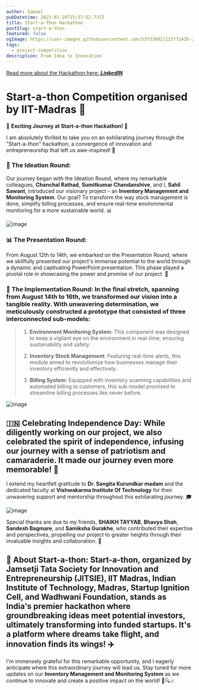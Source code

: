 ```yaml
---
author: Samael
pubDatetime: 2023-01-20T15:57:52.737Z
title: Start-a-Thon Hackathon
postSlug: start-a-thon
featured: false
ogImage: https://user-images.githubusercontent.com/53733092/215771435-25408246-2309-4f8b-a781-1f3d93bdf0ec.png
tags:
  - project-competition
description: From Idea to Innovation
---
```


[Read more about the Hackathon here: _**LinkedIN**_](https://www.linkedin.com/posts/sahil-sawant-its-31aug_startathon-innovation-entrepreneurship-activity-7099081392419995648-475T?utm_source=share&utm_medium=member_desktop)

# Start-a-thon Competition organised by IIT-Madras 🔧

🚀 **Exciting Journey at Start-a-thon Hackathon! 🚀**

I am absolutely thrilled to take you on an exhilarating journey through the "Start-a-thon" hackathon, a convergence of innovation and entrepreneurship that left us awe-inspired! 🌟

### 🌟 **The Ideation Round:** 
Our journey began with the Ideation Round, where my remarkable colleagues, **Chanchal Rathad**, **Sumitkumar Chandanshive**, and I, **Sahil Sawant**, introduced our visionary project - an **Inventory Management and Monitoring System**. Our goal? To transform the way stock management is done, simplify billing processes, and ensure real-time environmental monitoring for a more sustainable world. 📊

![image](https://github.com/Auriel3003/samael/assets/103866475/5816dd17-7c5f-48dd-a277-8cf955bc46d0)


### 📊 **The Presentation Round:** 
From August 12th to 14th, we embarked on the Presentation Round, where we skillfully presented our project's immense potential to the world through a dynamic and captivating PowerPoint presentation. This phase played a pivotal role in showcasing the power and promise of our project. 🔧

### 🔧 **The Implementation Round:** In the final stretch, spanning from August 14th to 16th, we transformed our vision into a tangible reality. With unwavering determination, we meticulously constructed a prototype that consisted of three interconnected sub-models:

> 1. **Environment Monitoring System**: This component was designed to keep a vigilant eye on the environment in real-time, ensuring sustainability and safety.
>    
> 2. **Inventory Stock Management**: Featuring real-time alerts, this module aimed to revolutionize how businesses manage their inventory efficiently and effectively.
>    
> 3. **Billing System**: Equipped with inventory scanning capabilities and automated billing to customers, this sub-model promised to streamline billing processes like never before.

![image](https://github.com/Auriel3003/samael/assets/103866475/80fa8c0a-10b3-48e3-bf61-e3b1ccc0fc8e)

## 🇮🇳 **Celebrating Independence Day:** While diligently working on our project, we also celebrated the spirit of independence, infusing our journey with a sense of patriotism and camaraderie. It made our journey even more memorable! 🙏

I extend my heartfelt gratitude to **Dr. Sangita Kurundkar madam** and the dedicated faculty at **Vishwakarma Institute Of Technology** for their unwavering support and mentorship throughout this exhilarating journey. 🎓

![image](https://github.com/Auriel3003/samael/assets/103866475/a65bcd96-dc33-41ce-903a-1267b4bfbd9e)


Special thanks are due to my friends, **SHAIKH TAYYAB**, **Bhavya Shah**, **Sandesh Bagmare**, and **Samiksha Gurakhe**, who contributed their expertise and perspectives, propelling our project to greater heights through their invaluable insights and collaboration. 🤝

## 🚀 **About Start-a-thon:** Start-a-thon, organized by **Jamsetji Tata Society for Innovation and Entrepreneurship (JITSIE)**, **IIT Madras**, **Indian Institute of Technology, Madras**, **Startup Ignition Cell**, and **Wadhwani Foundation**, stands as India's premier hackathon where groundbreaking ideas meet potential investors, ultimately transforming into funded startups. It's a platform where dreams take flight, and innovation finds its wings! ✈️

I'm immensely grateful for this remarkable opportunity, and I eagerly anticipate where this extraordinary journey will lead us. Stay tuned for more updates on our **Inventory Management and Monitoring System** as we continue to innovate and create a positive impact on the world! 💼🔍📈
